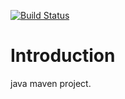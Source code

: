 [![Build Status](https://travis-ci.org/Tailp/travisplay.png)](https://travis-ci.org/Tailp/travisplay)
# Introduction 
java maven project.   
   
  
  
  
  

